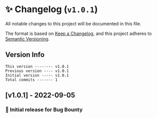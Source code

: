 # ✨ Changelog (`v1.0.1`)

All notable changes to this project will be documented in this file.

The format is based on [Keep a Changelog](https://keepachangelog.com/en/1.0.0/),
and this project adheres to [Semantic Versioning](https://semver.org/spec/v2.0.0.html).

## Version Info

```text
This version -------- v1.0.1
Previous version ---- v1.0.1
Initial version ----- v1.0.1
Total commits ------- 1
```

## [v1.0.1] - 2022-09-05

### 🎉 Initial release for Bug Bounty
